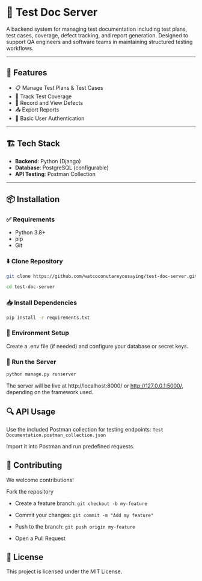 # 🧪 Test Doc Server

A backend system for managing test documentation including test plans, test cases, coverage, defect tracking, and report generation. Designed to support QA engineers and software teams in maintaining structured testing workflows.

---

## 🚀 Features

- 📋 Manage Test Plans & Test Cases
- 🧩 Track Test Coverage
- 🐞 Record and View Defects
- 📤 Export Reports
- 🔐 Basic User Authentication

---

## 🏗️ Tech Stack

- **Backend**: Python (Django)
- **Database**: PostgreSQL (configurable)
- **API Testing**: Postman Collection

---

## 📦 Installation

### ✅ Requirements

- Python 3.8+
- pip
- Git

### ⬇️ Clone Repository
```bash
git clone https://github.com/watcoconutareyousaying/test-doc-server.git

cd test-doc-server
```

### 📥 Install Dependencies
```bash
pip install -r requirements.txt
```
### 🔧 Environment Setup
Create a .env file (if needed) and configure your database or secret keys.

### 🔌 Run the Server
```bash
python manage.py runserver
```
The server will be live at http://localhost:8000/ or http://127.0.0.1:5000/, depending on the framework used.

## 🔍 API Usage
Use the included Postman collection for testing endpoints:
``` Test Documentation.postman_collection.json ```

Import it into Postman and run predefined requests.

## 🙌 Contributing
We welcome contributions!

Fork the repository

- Create a feature branch: ``` git checkout -b my-feature ```

- Commit your changes: ```git commit -m "Add my feature"```

- Push to the branch: ```git push origin my-feature```

- Open a Pull Request

## 📄 License
This project is licensed under the MIT License.
